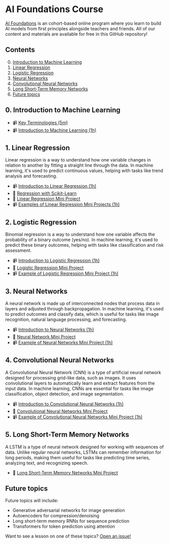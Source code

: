 # AI Foundations Course

[AI Foundations](https://aifoundations.school/) is an cohort-based online program where you learn to build AI models from first principles alongside teachers and friends. All of our content and materials are available for free in this GitHub repository!

## Contents

0. [Introduction to Machine Learning](#0-introduction-to-machine-learning)
1. [Linear Regression](#1-linear-regression)
2. [Logistic Regression](#2-logistic-regression)
3. [Neural Networks](#3-neural-networks)
4. [Convolutional Neural Networks](#4-convolutional-neural-networks)
4. [Long Short-Term Memory Networks](#5-long-short-term-memory-networks)
5. [Future topics](#future-topics)

## 0. Introduction to Machine Learning
- 📹 [Key Terminologies (5m)](https://www.youtube.com/watch?v=piFN5y-8Sno)
- 📹 [Introduction to Machine Learning (1h)](https://www.youtube.com/watch?v=9LK4ozoHddU)

## 1. Linear Regression
Linear regression is a way to understand how one variable changes in relation to another by fitting a straight line through the data. In machine learning, it's used to predict continuous values, helping with tasks like trend analysis and forecasting.
- 📹 [Introduction to Linear Regression (1h)](https://www.youtube.com/watch?v=sKZ0iufdjGc)
- 📝 [Regression with Scikit-Learn](https://colab.research.google.com/drive/1CNibITaVOTCrgaE1P_wi08UVHZqent2P)
- 🧩 [Linear Regression Mini Project](./01%20Linear%20Regression.md)
- 📹 [Examples of Linear Regression Mini Projects (1h)](https://www.youtube.com/watch?v=vSsFg3wlQ1c)

## 2. Logistic Regression
Binomial regression is a way to understand how one variable affects the probability of a binary outcome (yes/no). In machine learning, it's used to predict these binary outcomes, helping with tasks like classification and risk assessment.
- 📹 [Introduction to Logistic Regression (1h)](https://www.youtube.com/watch?v=YOslWz8UdGs)
- 🧩 [Logistic Regression Mini Project](./02%20Logistic%20Regression.md)
- 📹 [Example of Logistic Regression Mini Project (1h)](https://www.youtube.com/watch?v=sqy-KXZhVuQ)

## 3. Neural Networks
A neural network is made up of interconnected nodes that process data in layers and adjusted through backpropagation. In machine learning, it's used to predict outcomes and classify data, which is useful for tasks like image recognition, natural language processing, and forecasting.
- 📹 [Introduction to Neural Networks (1h)](https://www.youtube.com/watch?v=WMSV32xTHL8)
- 🧩 [Neural Network Mini Project](./03%20Neural%20Networks.md)
- 📹 [Example of Neural Networks Mini Project (1h)](https://www.youtube.com/watch?v=1-JdESYb2IE)

## 4. Convolutional Neural Networks
A Convolutional Neural Network (CNN) is a type of artificial neural network designed for processing grid-like data, such as images. It uses convolutional layers to automatically learn and extract features from the input data. In machine learning, CNNs are essential for tasks like image classification, object detection, and image segmentation.
- 📹 [Introduction to Convolutional Neural Networks (1h)](https://www.youtube.com/watch?v=LUAgJYaw2eo)
- 🧩 [Convolutional Neural Networks Mini Project](./04%20Convolutional%20Neural%20Networks.md)
- 📹 [Example of Convolutional Neural Networks Mini Project (1h)](https://www.youtube.com/live/BF5_jJUPjuU)

## 5. Long Short-Term Memory Networks
A LSTM is a type of neural network designed for working with sequences of data. Unlike regular neural networks, LSTMs can remember information for long periods, making them useful for tasks like predicting time series, analyzing text, and recognizing speech.
- 🧩 [Long Short-Term Memory Networks Mini Project](./05%20LSTMs.md)

## Future topics
Future topics will include:
- Generative adversarial networks for image generation
- Autoencoders for compression/denoising
- Long short-term memory RNNs for sequence prediction
- Transformers for token prediction using attention

Want to see a lesson on one of these topics? [Open an issue!](https://github.com/aifoundations/course/issues/new)
